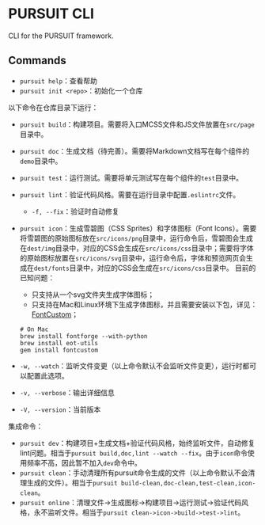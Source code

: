 # PURSUIT CLI

CLI for the PURSUIT framework.

## Commands

- `pursuit help`：查看帮助
- `pursuit init <repo>`：初始化一个仓库

以下命令在仓库目录下运行：

- `pursuit build`：构建项目。需要将入口MCSS文件和JS文件放置在`src/page`目录中。
- `pursuit doc`：生成文档（待完善）。需要将Markdown文档写在每个组件的`demo`目录中。
- `pursuit test`：运行测试。需要将单元测试写在每个组件的`test`目录中。
- `pursuit lint`：验证代码风格。需要在运行目录中配置`.eslintrc`文件。
    - `-f, --fix`：验证时自动修复
- `pursuit icon`：生成雪碧图（CSS Sprites）和字体图标（Font Icons）。需要将雪碧图的原始图标放在`src/icons/png`目录中，运行命令后，雪碧图会生成在`dest/img`目录中，对应的CSS会生成在`src/icons/css`目录中；需要将字体的原始图标放置在`src/icons/svg`目录中，运行命令后，字体和预览网页会生成在`dest/fonts`目录中，对应的CSS会生成在`src/icons/css`目录中。
    目前的已知问题：
    - 只支持从一个svg文件夹生成字体图标；
    - 只支持在Mac和Linux环境下生成字体图标，并且需要安装以下包，详见：[FontCustom](https://github.com/FontCustom/fontcustom/#installation)；
    ```shell
    # On Mac
    brew install fontforge --with-python
    brew install eot-utils
    gem install fontcustom
    ```

- `-w, --watch`：监听文件变更（以上命令默认不会监听文件变更），运行时都可以配置此选项。
- `-v, --verbose`：输出详细信息
- `-V, --version`：当前版本

集成命令：

- `pursuit dev`：构建项目+生成文档+验证代码风格，始终监听文件，自动修复lint问题。相当于`pursuit build,doc,lint --watch --fix`。由于`icon`命令使用频率不高，因此暂不加入`dev`命令中。
- `pursuit clean`：手动清理所有pursuit命令生成的文件（以上命令默认不会清理生成的文件）。相当于`pursuit build-clean,doc-clean,test-clean,icon-clean`。
- `pursuit online`：清理文件->生成图标->构建项目->运行测试->验证代码风格，永不监听文件。相当于`pursuit clean->icon->build->test->lint`。
